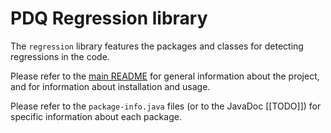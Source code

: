 # PDQ Regression library

The `regression` library features the packages and classes for detecting regressions in the code.

Please refer to the [main README](../README.md) for general information about the project, and for information about installation and usage.

Please refer to the `package-info.java` files (or to the JavaDoc [[TODO]]) for specific information about each package.
